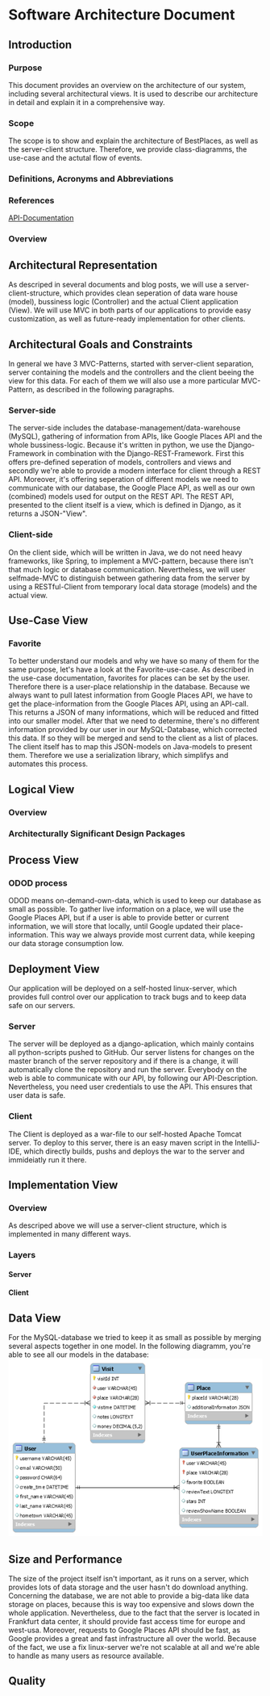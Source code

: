 # Software Architecture Document
## Introduction
### Purpose
This document provides an overview on the architecture of our system, including several architectural views.
It is used to describe our architecture in detail and explain it in a comprehensive way.
### Scope
The scope is to show and explain the architecture of BestPlaces, as well as the server-client structure. Therefore,
we provide class-diagramms, the use-case and the actutal flow of events.
### Definitions, Acronyms and Abbreviations
### References
[API-Documentation](http://docs.bestplaces.apiary.io/)
### Overview
## Architectural Representation
As descriped in several documents and blog posts, we will use a server-client-structure, which provides clean seperation of data ware house (model), bussiness logic (Controller) and the actual Client application (View). We will use MVC in both parts of our applications to provide easy customization, as well as future-ready implementation for other clients.
## Architectural Goals and Constraints
In general we have 3 MVC-Patterns, started with server-client separation, server containing the models and the controllers and the client beeing the view for this data. For each of them we will also use a more particular MVC-Pattern, as described in the following paragraphs.
### Server-side
The server-side includes the database-management/data-warehouse (MySQL),  gathering of information from APIs, like Google Places API and the whole bussiness-logic.
Because it's written in python, we use the Django-Framework in combination with the Django-REST-Framework. First this offers pre-defined seperation of models, controllers and views and secondly we're able to provide a modern interface for client through a REST API.
Moreover, it's offering seperation of different models we need to communicate with our database, the Google Place API, as well as our own (combined) models used for output on the REST API. The REST API, presented to the client itself is a view, which is defined in Django, as it returns a JSON-"View".
### Client-side
On the client side, which will be written in Java, we do not need heavy frameworks, like Spring, to implement a MVC-pattern, because there isn't that much logic or database communication. Nevertheless, we will user selfmade-MVC to distinguish between gathering data from the server by using a RESTful-Client from temporary local data storage (models) and the actual view.
## Use-Case View
### Favorite
To better understand our models and why we have so many of them for the same purpose, let's have a look at the Favorite-use-case.
As described in the use-case documentation, favorites for places can be set by the user. Therefore there is a user-place relationship in the database. Because we always want to pull latest information from Google Places API, we have to get the place-information from the Google Places API, using an API-call. This returns a JSON of many informations, which will be reduced and fitted into our smaller model. After that we need to determine, there's no different information provided by our user in our MySQL-Database, which corrected this data. If so they will be merged and send to the client as a list of places.
The client itself has to map this JSON-models on Java-models to present them. Therefore we use a serialization library, which simplifys and automates this process.
## Logical View
### Overview
### Architecturally Significant Design Packages
## Process View
### ODOD process
ODOD means on-demand-own-data, which is used to keep our database as small as possible. To gather live information on a place, we will use the Google Places API, but if a user is able to provide better or current information, we will store that locally, until Google updated their place-information. This way we always provide most current data, while keeping our data storage consumption low.
## Deployment View
Our application will be deployed on a self-hosted linux-server, which provides full control over our application to track bugs and to keep data safe on our servers.
### Server
The server will be deployed as a django-aplication, which mainly contains all python-scripts pushed to GitHub. Our server listens for changes on the master branch of the server repository and if there is a change, it will automatically clone the repository and run the server.
Everybody on the web is able to communicate with our API, by following our API-Description. Nevertheless, you need user credentials to use the API. This ensures that user data is safe.
### Client
The Client is deployed as a war-file to our self-hosted Apache Tomcat server. To deploy to this server, there is an easy maven script in the IntelliJ-IDE, which directly builds, pushs and deploys the war to the server and immideiatly run it there.
## Implementation View
### Overview
As descriped above we will use a server-client structure, which is implemented in many different ways.
### Layers
#### Server
#### Client
## Data View
For the MySQL-database we tried to keep it as small as possible by merging several aspects together in one model. In the following diagramm, you're able to see all our models in the database:
![MySQL data-model](./MySQLdatamodell.png)
## Size and Performance
The size of the project itself isn't important, as it runs on a server, which provides lots of data storage and the user hasn't do download anything. Concerning the database, we are not able to provide a big-data like data storage on places, because this is way too expensive and slows down the whole application.
Nevertheless, due to the fact that the server is located in Frankfurt data center, it should provide fast access time for europe and west-usa. Moreover, requests to Google Places API should be fast, as Google provides a great and fast infrastructure all over the world.
Because of the fact, we use a fix linux-server we're not scalable at all and we're able to handle as many users as resource available.
## Quality
